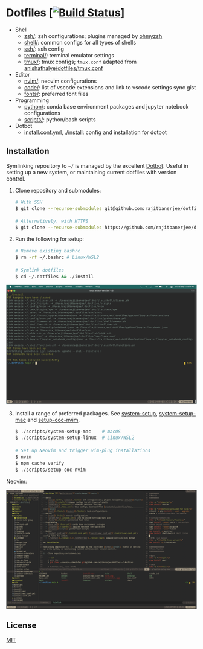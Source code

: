 # Dotfiles \[[![Build Status][travis-badge]][travis]]

- Shell
  - [zsh/](./zsh/): zsh configurations; plugins managed by [ohmyzsh][ohmyzsh]
  - [shell/](./shell/): common configs for all types of shells
  - [ssh/](./ssh/): ssh config
  - [terminal/](./terminal/): terminal emulator settings
  - [tmux/](./tmux/): tmux configs; `tmux.conf` adapted from [anishathalye/dotfiles/tmux.conf][anish]
- Editor
  - [nvim/](./nvim/): neovim configurations
  - [code/](./code/): list of vscode extensions and link to vscode settings sync gist
  - [fonts/](./fonts/): preferred font files
- Programming
  - [python/](./python/): conda base environment packages and jupyter notebook configurations
  - [scripts/][scripts]: python/bash scripts
- Dotbot
  - [install.conf.yml](./install.conf.yml), [./install](./install): config and installation for dotbot

## Installation

Symlinking repository to `~/` is managed by the excellent [Dotbot][dotbot]. Useful in setting up a new system, or maintaining current dotfiles with version control.

1.  Clone repository and submodules:

    ```zsh
    # With SSH
    $ git clone --recurse-submodules git@github.com:rajitbanerjee/dotfiles ~/.dotfiles

    # Alternatively, with HTTPS
    $ git clone --recurse-submodules https://github.com/rajitbanerjee/dotfiles.git ~/.dotfiles
    ```

2.  Run the following for setup:

    ```zsh
    # Remove existing bashrc
    $ rm -rf ~/.bashrc # Linux/WSL2

    # Symlink dotfiles
    $ cd ~/.dotfiles && ./install
    ```

<p align='center'>
  <img src='./screenshots/dotbot.png'>
</p>

3.  Install a range of preferred packages. See [system-setup][ss], [system-setup-mac][ssm] and [setup-coc-nvim][scn].

    ```zsh
    $ ./scripts/system-setup-mac    # macOS
    $ ./scripts/system-setup-linux  # Linux/WSL2

    # Set up Neovim and trigger vim-plug installations
    $ nvim
    $ npm cache verify
    $ ./scripts/setup-coc-nvim
    ```

Neovim:

<p align='center'>
  <img src='./screenshots/nvim.png'>
</p>

## License

[MIT][license]

[travis-badge]: https://api.travis-ci.com/rajitbanerjee/dotfiles.svg?branch=main
[travis]: https://travis-ci.com/rajitbanerjee/dotfiles
[scripts]: https://github.com/rajitbanerjee/scripts
[anish]: https://github.com/anishathalye/dotfiles/blob/master/tmux.conf
[dotbot]: https://github.com/anishathalye/dotbot
[ohmyzsh]: https://github.com/ohmyzsh/ohmyzsh
[ss]: https://github.com/rajitbanerjee/scripts/blob/master/system-setup
[ssm]: https://github.com/rajitbanerjee/scripts/blob/master/system-setup-mac
[scn]: https://github.com/rajitbanerjee/scripts/blob/master/setup-coc-nvim
[license]: LICENSE
